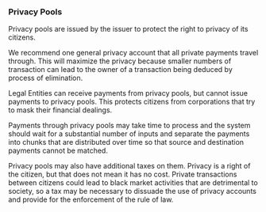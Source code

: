 
### Privacy Pools

Privacy pools are issued by the issuer to protect the right to privacy of its citizens.

We recommend one general privacy account that all private payments travel through. This will maximize the privacy because smaller numbers of transaction can lead to the owner of a transaction being deduced by process of elimination.

Legal Entities can receive payments from privacy pools, but cannot issue payments to privacy pools. This protects citizens from corporations that try to mask their financial dealings.

Payments through privacy pools may take time to process and the system should wait for a substantial number of inputs and separate the payments into chunks that are distributed over time so that source and destination payments cannot be matched.

Privacy pools may also have additional taxes on them. Privacy is a right of the citizen, but that does not mean it has no cost. Private transactions between citizens could lead to black market activities that are detrimental to society, so a tax may be necessary to dissuade the use of privacy accounts and provide for the enforcement of the rule of law.
